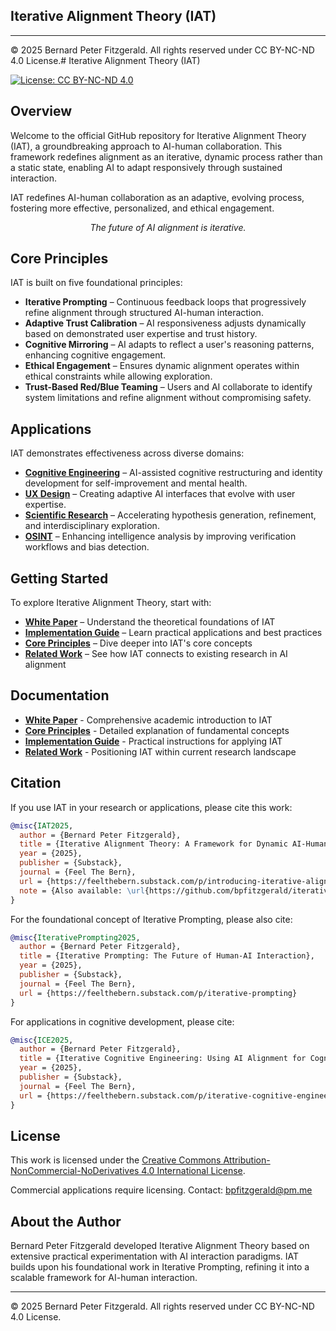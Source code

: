 ## Iterative Alignment Theory (IAT)


---

© 2025 Bernard Peter Fitzgerald. All rights reserved under CC BY-NC-ND 4.0 License.# Iterative Alignment Theory (IAT)

[![License: CC BY-NC-ND 4.0](https://img.shields.io/badge/License-CC%20BY--NC--ND%204.0-blue.svg)](LICENSE)

## Overview

Welcome to the official GitHub repository for Iterative Alignment Theory (IAT), a groundbreaking approach to AI-human collaboration. This framework redefines alignment as an iterative, dynamic process rather than a static state, enabling AI to adapt responsively through sustained interaction.

IAT redefines AI-human collaboration as an adaptive, evolving process, fostering more effective, personalized, and ethical engagement.

<p align="center">
  <em>The future of AI alignment is iterative.</em>
</p>

## Core Principles

IAT is built on five foundational principles:

- **Iterative Prompting** – Continuous feedback loops that progressively refine alignment through structured AI-human interaction.
- **Adaptive Trust Calibration** – AI responsiveness adjusts dynamically based on demonstrated user expertise and trust history.
- **Cognitive Mirroring** – AI adapts to reflect a user's reasoning patterns, enhancing cognitive engagement.
- **Ethical Engagement** – Ensures dynamic alignment operates within ethical constraints while allowing exploration.
- **Trust-Based Red/Blue Teaming** – Users and AI collaborate to identify system limitations and refine alignment without compromising safety.

## Applications

IAT demonstrates effectiveness across diverse domains:

- **[Cognitive Engineering](docs/applications/cognitive-engineering.md)** – AI-assisted cognitive restructuring and identity development for self-improvement and mental health.
- **[UX Design](docs/applications/ux-design.md)** – Creating adaptive AI interfaces that evolve with user expertise.
- **[Scientific Research](docs/applications/scientific-research.md)** – Accelerating hypothesis generation, refinement, and interdisciplinary exploration.
- **[OSINT](docs/applications/osint.md)** – Enhancing intelligence analysis by improving verification workflows and bias detection.

## Getting Started

To explore Iterative Alignment Theory, start with:

- **[White Paper](papers/white-paper.md)** – Understand the theoretical foundations of IAT
- **[Implementation Guide](docs/implementation-guide.md)** – Learn practical applications and best practices
- **[Core Principles](docs/core-principles.md)** – Dive deeper into IAT's core concepts
- **[Related Work](docs/related-work.md)** – See how IAT connects to existing research in AI alignment

## Documentation

- **[White Paper](papers/white-paper.md)** - Comprehensive academic introduction to IAT
- **[Core Principles](docs/core-principles.md)** - Detailed explanation of fundamental concepts
- **[Implementation Guide](docs/implementation-guide.md)** - Practical instructions for applying IAT
- **[Related Work](docs/related-work.md)** - Positioning IAT within current research landscape

## Citation

If you use IAT in your research or applications, please cite this work:

```bibtex
@misc{IAT2025,
  author = {Bernard Peter Fitzgerald},
  title = {Iterative Alignment Theory: A Framework for Dynamic AI-Human Collaboration},
  year = {2025},
  publisher = {Substack},
  journal = {Feel The Bern},
  url = {https://feelthebern.substack.com/p/introducing-iterative-alignment-theory},
  note = {Also available: \url{https://github.com/bpfitzgerald/iterative-alignment-theory}}
}
```

For the foundational concept of Iterative Prompting, please also cite:

```bibtex
@misc{IterativePrompting2025,
  author = {Bernard Peter Fitzgerald},
  title = {Iterative Prompting: The Future of Human-AI Interaction},
  year = {2025},
  publisher = {Substack},
  journal = {Feel The Bern},
  url = {https://feelthebern.substack.com/p/iterative-prompting}
}
```

For applications in cognitive development, please cite:

```bibtex
@misc{ICE2025,
  author = {Bernard Peter Fitzgerald},
  title = {Iterative Cognitive Engineering: Using AI Alignment for Cognitive Behavioral Therapy},
  year = {2025},
  publisher = {Substack},
  journal = {Feel The Bern},
  url = {https://feelthebern.substack.com/p/iterative-cognitive-engineering}
}
```

## License

This work is licensed under the [Creative Commons Attribution-NonCommercial-NoDerivatives 4.0 International License](LICENSE).

Commercial applications require licensing. Contact: bpfitzgerald@pm.me

## About the Author

Bernard Peter Fitzgerald developed Iterative Alignment Theory based on extensive practical experimentation with AI interaction paradigms. IAT builds upon his foundational work in Iterative Prompting, refining it into a scalable framework for AI-human interaction.

---

© 2025 Bernard Peter Fitzgerald. All rights reserved under CC BY-NC-ND 4.0 License.
